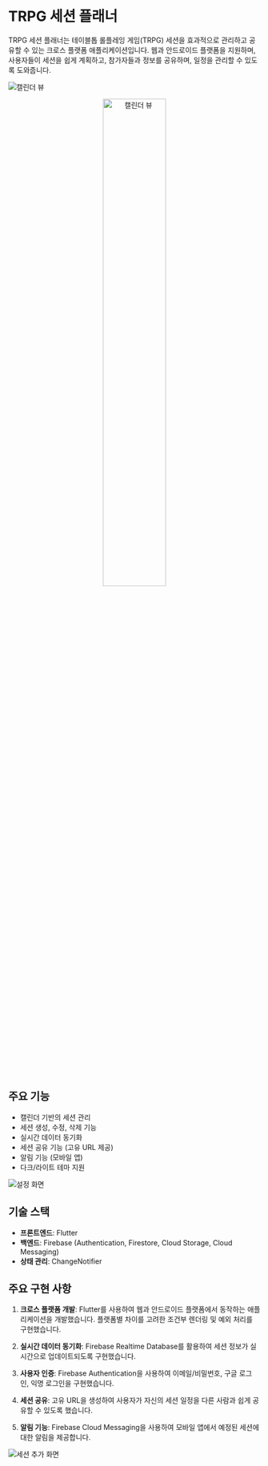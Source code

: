 # TRPG 세션 플래너

TRPG 세션 플래너는 테이블톱 롤플레잉 게임(TRPG) 세션을 효과적으로 관리하고 공유할 수 있는 크로스 플랫폼 애플리케이션입니다. 웹과 안드로이드 플랫폼을 지원하며, 사용자들이 세션을 쉽게 계획하고, 참가자들과 정보를 공유하며, 일정을 관리할 수 있도록 도와줍니다.

![캘린더 뷰](1.jpg)


<p align="center">
  <img src="1.jpg" alt="캘린더 뷰" width="50%">
</p>

## 주요 기능

- 캘린더 기반의 세션 관리
- 세션 생성, 수정, 삭제 기능
- 실시간 데이터 동기화
- 세션 공유 기능 (고유 URL 제공)
- 알림 기능 (모바일 앱)
- 다크/라이트 테마 지원

![설정 화면](2.jpg)

## 기술 스택

- **프론트엔드**: Flutter
- **백엔드**: Firebase (Authentication, Firestore, Cloud Storage, Cloud Messaging)
- **상태 관리**: ChangeNotifier

## 주요 구현 사항

1. **크로스 플랫폼 개발**: 
   Flutter를 사용하여 웹과 안드로이드 플랫폼에서 동작하는 애플리케이션을 개발했습니다. 플랫폼별 차이를 고려한 조건부 렌더링 및 예외 처리를 구현했습니다.

2. **실시간 데이터 동기화**: 
   Firebase Realtime Database를 활용하여 세션 정보가 실시간으로 업데이트되도록 구현했습니다.

3. **사용자 인증**: 
   Firebase Authentication을 사용하여 이메일/비밀번호, 구글 로그인, 익명 로그인을 구현했습니다.

4. **세션 공유**: 
   고유 URL을 생성하여 사용자가 자신의 세션 일정을 다른 사람과 쉽게 공유할 수 있도록 했습니다.

5. **알림 기능**: 
   Firebase Cloud Messaging을 사용하여 모바일 앱에서 예정된 세션에 대한 알림을 제공합니다.

![세션 추가 화면](3.jpg)
